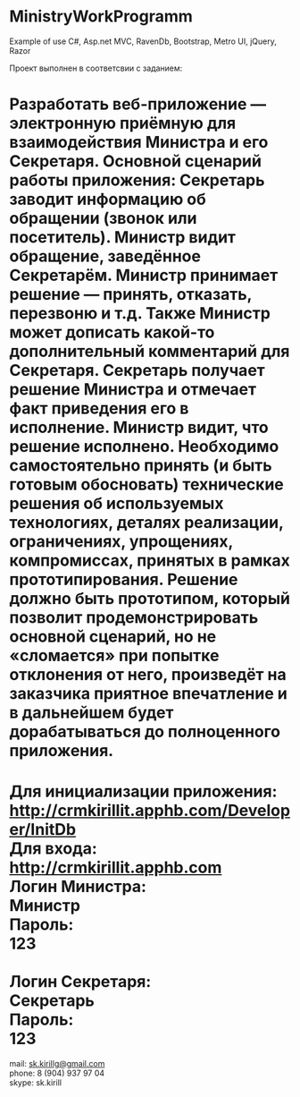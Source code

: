 ﻿MinistryWorkProgramm
====================

Example of use C#, Asp.net MVC, RavenDb, Bootstrap, Metro UI, jQuery, Razor

Проект выполнен в соответсвии с заданием:

Разработать веб-приложение — электронную приёмную для взаимодействия Министра и его Секретаря. Основной сценарий работы приложения:
Секретарь заводит информацию об обращении (звонок или посетитель).
Министр видит обращение, заведённое Секретарём.
Министр принимает решение — принять, отказать, перезвоню и т.д. Также Министр может дописать какой-то дополнительный комментарий для Секретаря.
Секретарь получает решение Министра и отмечает факт приведения его в исполнение.
Министр видит, что решение исполнено.
Необходимо самостоятельно принять (и быть готовым обосновать) технические решения об используемых технологиях, деталях реализации, ограничениях, упрощениях, компромиссах, принятых в рамках прототипирования. 
Решение должно быть прототипом, который позволит продемонстрировать основной сценарий, но не «сломается» при попытке отклонения от него, произведёт на заказчика приятное впечатление и в дальнейшем будет дорабатываться до полноценного приложения.
====================

Для инициализации приложения:
http://crmkirillit.apphb.com/Developer/InitDb
<br />
Для входа:
<br />
http://crmkirillit.apphb.com
<br />
Логин Министра:
<br />
Министр
<br />
Пароль:
<br />
123
<br />
<br />
Логин Секретаря:
<br />
Секретарь
<br />
Пароль:
<br />
123
<br />
====================

mail: sk.kirillg@gmail.com
<br />
phone: 8 (904) 937 97 04
<br />
skype: sk.kirill
